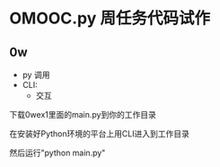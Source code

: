 # OMOOC.py 周任务代码试作

## 0w

- py 调用
- CLI:
    + 交互

下载0wex1里面的main.py到你的工作目录

在安装好Python环境的平台上用CLI进入到工作目录

然后运行"python main.py"